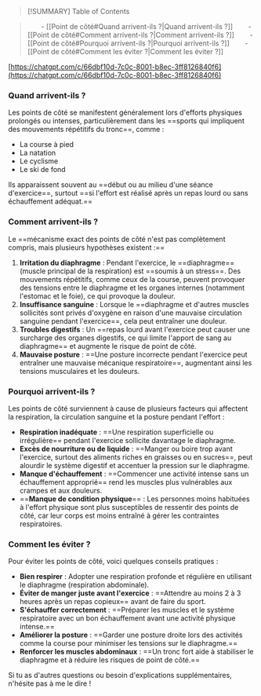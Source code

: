 >[!SUMMARY] Table of Contents

>        - [[Point de côté#Quand arrivent-ils ?|Quand arrivent-ils ?]]
>        - [[Point de côté#Comment arrivent-ils ?|Comment arrivent-ils ?]]
>        - [[Point de côté#Pourquoi arrivent-ils ?|Pourquoi arrivent-ils ?]]
>        - [[Point de côté#Comment les éviter ?|Comment les éviter ?]]

[https://chatgpt.com/c/66dbf10d-7c0c-8001-b8ec-3ff8126840f6](https://chatgpt.com/c/66dbf10d-7c0c-8001-b8ec-3ff8126840f6)

### Quand arrivent-ils ?

Les points de côté se manifestent généralement lors d'efforts physiques prolongés ou intenses, particulièrement dans les ==sports qui impliquent des mouvements répétitifs du tronc==, comme :

- La course à pied
- La natation
- Le cyclisme
- Le ski de fond

Ils apparaissent souvent au ==début ou au milieu d'une séance d'exercice==, surtout ==si l'effort est réalisé après un repas lourd ou sans échauffement adéquat.==

### Comment arrivent-ils ?

Le ==mécanisme exact des points de côté n'est pas complètement compris, mais plusieurs hypothèses existent :==

1. **Irritation du diaphragme** : Pendant l'exercice, le ==diaphragme== (muscle principal de la respiration) est ==soumis à un stress==. Des mouvements répétitifs, comme ceux de la course, peuvent provoquer des tensions entre le diaphragme et les organes internes (notamment l'estomac et le foie), ce qui provoque la douleur.
2. **Insuffisance sanguine** : Lorsque le ==diaphragme et d'autres muscles sollicités sont privés d'oxygène en raison d'une mauvaise circulation sanguine pendant l'exercice==, cela peut entraîner une douleur.
3. **Troubles digestifs** : Un ==repas lourd avant l'exercice peut causer une surcharge des organes digestifs, ce qui limite l'apport de sang au diaphragme== et augmente le risque de point de côté.
4. **Mauvaise posture** : ==Une posture incorrecte pendant l'exercice peut entraîner une mauvaise mécanique respiratoire==, augmentant ainsi les tensions musculaires et les douleurs.

### Pourquoi arrivent-ils ?

Les points de côté surviennent à cause de plusieurs facteurs qui affectent la respiration, la circulation sanguine et la posture pendant l'effort :

- **Respiration inadéquate** : ==Une respiration superficielle ou irrégulière== pendant l'exercice sollicite davantage le diaphragme.
- **Excès de nourriture ou de liquide** : ==Manger ou boire trop avant l'exercice, surtout des aliments riches en graisses ou en sucres==, peut alourdir le système digestif et accentuer la pression sur le diaphragme.
- **Manque d'échauffement** : ==Commencer une activité intense sans un échauffement approprié== rend les muscles plus vulnérables aux crampes et aux douleurs.
- ==**Manque de condition physique**== : Les personnes moins habituées à l'effort physique sont plus susceptibles de ressentir des points de côté, car leur corps est moins entraîné à gérer les contraintes respiratoires.

### Comment les éviter ?

Pour éviter les points de côté, voici quelques conseils pratiques :

- **Bien respirer** : Adopter une respiration profonde et régulière en utilisant le diaphragme (respiration abdominale).
- **Éviter de manger juste avant l'exercice** : ==Attendre au moins 2 à 3 heures après un repas copieux== avant de faire du sport.
- **S'échauffer correctement** : ==Préparer les muscles et le système respiratoire avec un bon échauffement avant une activité physique intense.==
- **Améliorer la posture** : ==Garder une posture droite lors des activités comme la course pour minimiser les tensions sur le diaphragme.==
- **Renforcer les muscles abdominaux** : ==Un tronc fort aide à stabiliser le diaphragme et à réduire les risques de point de côté.==

Si tu as d'autres questions ou besoin d'explications supplémentaires, n'hésite pas à me le dire !